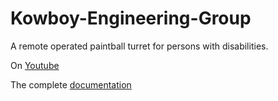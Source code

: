 # Kowboy-Engineering-Group
A remote operated paintball turret for persons with disabilities.

On [Youtube](https://youtu.be/xE18bY-9qaE?t=8m39s)

The complete [documentation](https://drive.google.com/open?id=0BxyfBgV74xMEMTE5QzQxQUJBRERGQjJGOTowLjI)
